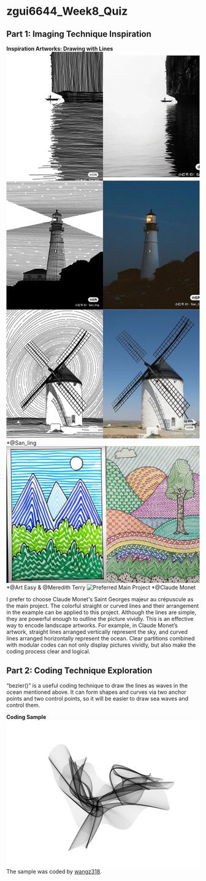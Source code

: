 # zgui6644_Week8_Quiz

## Part 1: Imaging Technique Inspiration
**Inspiration Artworks: Drawing with Lines**
![San_ling](readmeImages/San_ling.JPG)
*@San_ling
![Colorful](readmeImages/Art%20Easy&Meredith%20Terry.JPG)
*@Art Easy & @Meredith Terry
![Preferred Main Project](readmeImages/Claude_Monet,_Saint-Georges_majeur_au_crépuscule.jpg)
*@Claude Monet

I prefer to choose Claude Monet's Saint Georges majeur au crépuscule as the main project. The colorful straight or curved lines and their arrangement in the example can be applied to this project. Although the lines are simple, they are powerful enough to outline the picture vividly. This is an effective way to encode landscape artworks. For example, in Claude Monet’s artwork, straight lines arranged vertically represent the sky, and curved lines arranged horizontally represent the ocean. Clear partitions combined with modular codes can not only display pictures vividly, but also make the coding process clear and logical.

## Part 2: Coding Technique Exploration
“bezier()” is a useful coding technique to draw the lines as waves in the ocean mentioned above. It can form shapes and curves via two anchor points and two control points, so it will be easier to draw sea waves and control them.

**Coding Sample**
![Bezier Curves Sample](readmeImages/Bezier%20Curves%20Sample.png)
The sample was coded by [wangz318](https://editor.p5js.org/wangz318/sketches/HAdppoOeX).